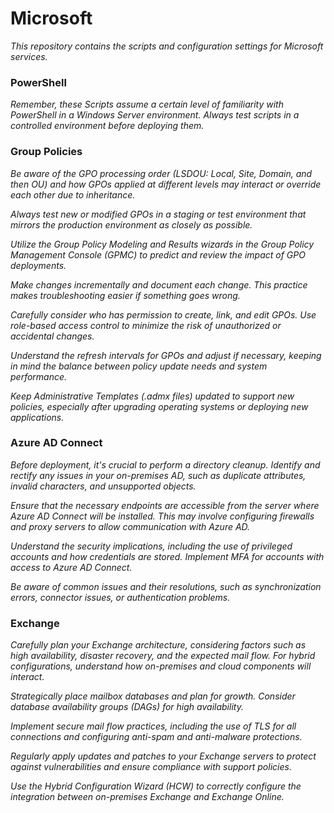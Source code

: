 # Microsoft

*This repository contains the scripts and configuration settings for Microsoft services.*

### PowerShell

*Remember, these Scripts assume a certain level of familiarity with PowerShell in a Windows Server environment. Always test scripts in a controlled environment before deploying them.*

### Group Policies 

*Be aware of the GPO processing order (LSDOU: Local, Site, Domain, and then OU) and how GPOs applied at different levels may interact or override each other due to inheritance.*

*Always test new or modified GPOs in a staging or test environment that mirrors the production environment as closely as possible.*

*Utilize the Group Policy Modeling and Results wizards in the Group Policy Management Console (GPMC) to predict and review the impact of GPO deployments.*

*Make changes incrementally and document each change. This practice makes troubleshooting easier if something goes wrong.*

*Carefully consider who has permission to create, link, and edit GPOs. Use role-based access control to minimize the risk of unauthorized or accidental changes.*

*Understand the refresh intervals for GPOs and adjust if necessary, keeping in mind the balance between policy update needs and system performance.*

*Keep Administrative Templates (.admx files) updated to support new policies, especially after upgrading operating systems or deploying new applications.*

### Azure AD Connect

*Before deployment, it's crucial to perform a directory cleanup. Identify and rectify any issues in your on-premises AD, such as duplicate attributes, invalid characters, and unsupported objects.*

*Ensure that the necessary endpoints are accessible from the server where Azure AD Connect will be installed. This may involve configuring firewalls and proxy servers to allow communication with Azure AD.*

*Understand the security implications, including the use of privileged accounts and how credentials are stored. Implement MFA for accounts with access to Azure AD Connect.*

*Be aware of common issues and their resolutions, such as synchronization errors, connector issues, or authentication problems.*

### Exchange

*Carefully plan your Exchange architecture, considering factors such as high availability, disaster recovery, and the expected mail flow. For hybrid configurations, understand how on-premises and cloud components will interact.*

*Strategically place mailbox databases and plan for growth. Consider database availability groups (DAGs) for high availability.*

*Implement secure mail flow practices, including the use of TLS for all connections and configuring anti-spam and anti-malware protections.*

*Regularly apply updates and patches to your Exchange servers to protect against vulnerabilities and ensure compliance with support policies.*

*Use the Hybrid Configuration Wizard (HCW) to correctly configure the integration between on-premises Exchange and Exchange Online.*



